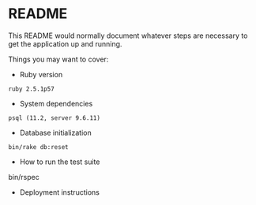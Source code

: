 # README

This README would normally document whatever steps are necessary to get the
application up and running.

Things you may want to cover:


* Ruby version

`ruby 2.5.1p57`

* System dependencies

`psql (11.2, server 9.6.11)`

* Database initialization

`bin/rake db:reset`

* How to run the test suite

bin/rspec

* Deployment instructions
